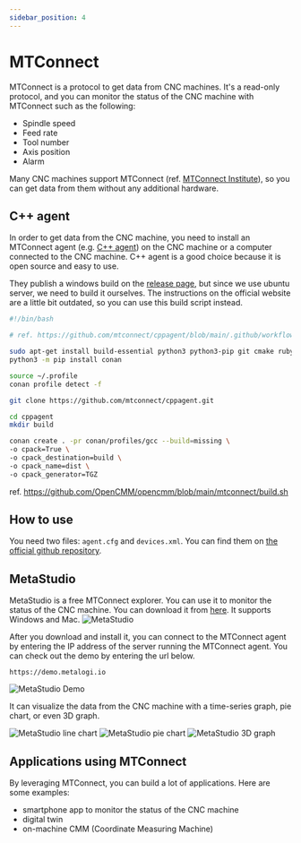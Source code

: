 ```yaml
---
sidebar_position: 4
---
```


# MTConnect

MTConnect is a protocol to get data from CNC machines. It's a read-only protocol, and you can monitor the status of the CNC machine with MTConnect such as the following:
- Spindle speed
- Feed rate
- Tool number
- Axis position
- Alarm

Many CNC machines support MTConnect (ref. [MTConnect Institute](https://www.mtconnect.org/step-2-supported-devices)), so you can get data from them without any additional hardware.

## C++ agent

In order to get data from the CNC machine, you need to install an MTConnect agent (e.g. [C++ agent](https://github.com/mtconnect/cppagent)) on the CNC machine or a computer connected to the CNC machine.
C++ agent is a good choice because it is open source and easy to use.

They publish a windows build on the [release page](https://github.com/mtconnect/cppagent/releases), but since we use ubuntu server, we need to build it ourselves.
The instructions on the official website are a little bit outdated, so you can use this build script instead.

```bash title="build.sh"
#!/bin/bash

# ref. https://github.com/mtconnect/cppagent/blob/main/.github/workflows/build.yml

sudo apt-get install build-essential python3 python3-pip git cmake ruby rake autoconf
python3 -m pip install conan

source ~/.profile
conan profile detect -f

git clone https://github.com/mtconnect/cppagent.git

cd cppagent
mkdir build

conan create . -pr conan/profiles/gcc --build=missing \
-o cpack=True \
-o cpack_destination=build \
-o cpack_name=dist \
-o cpack_generator=TGZ
```
ref. https://github.com/OpenCMM/opencmm/blob/main/mtconnect/build.sh


## How to use
You need two files: `agent.cfg` and `devices.xml`. You can find them on [the official github repository](https://github.com/mtconnect/cppagent/tree/main/demo/agent).


## MetaStudio
MetaStudio is a free MTConnect explorer. You can use it to monitor the status of the CNC machine. You can download it from [here](https://www.metalogi.io/download). It supports Windows and Mac.
![MetaStudio](https://github.com/OpenCMM/website/assets/45054071/97d2c3fa-fe8e-4f9f-9e6d-4589b8228e1c)


After you download and install it, you can connect to the MTConnect agent by entering the IP address of the server running the MTConnect agent. You can check out the demo by entering the url below.

```
https://demo.metalogi.io
```

![MetaStudio Demo](https://github.com/OpenCMM/website/assets/45054071/73b1cc6b-ec11-4a63-acf0-dbfcbbb83a17)


It can visualize the data from the CNC machine with a time-series graph, pie chart, or even 3D graph. 

![MetaStudio line chart](https://github.com/OpenCMM/website/assets/45054071/80be3650-f830-4c5f-b70f-6f0f84c36537)
![MetaStudio pie chart](https://github.com/OpenCMM/website/assets/45054071/79590844-7a36-4f3b-a73f-54b82594083a)
![MetaStudio 3D graph](https://github.com/OpenCMM/website/assets/45054071/de8392e3-ebdb-427b-86a2-a79ce81fded9)

## Applications using MTConnect
By leveraging MTConnect, you can build a lot of applications. Here are some examples:
- smartphone app to monitor the status of the CNC machine
- digital twin
- on-machine CMM (Coordinate Measuring Machine) 
